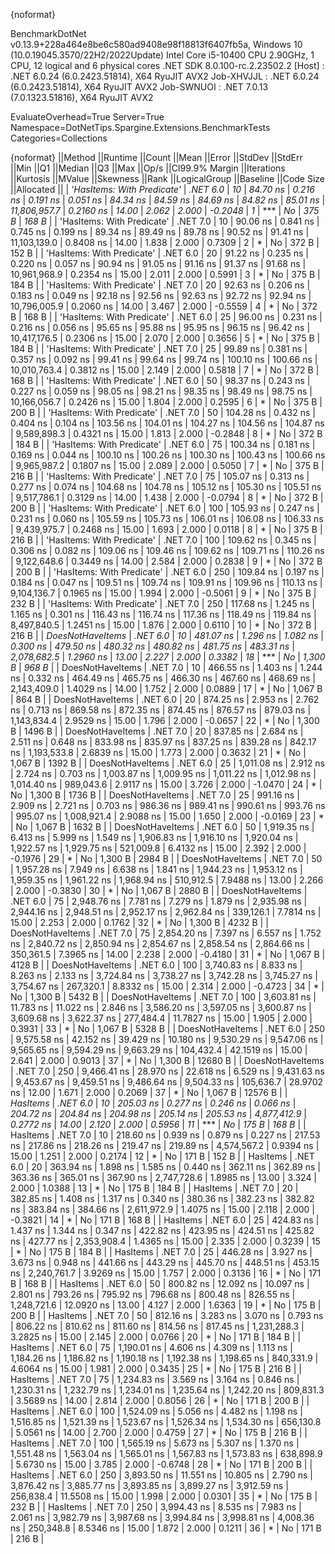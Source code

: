 {noformat}

BenchmarkDotNet v0.13.9+228a464e8be6c580ad9408e98f18813f6407fb5a, Windows 10 (10.0.19045.3570/22H2/2022Update)
Intel Core i5-10400 CPU 2.90GHz, 1 CPU, 12 logical and 6 physical cores
.NET SDK 8.0.100-rc.2.23502.2
  [Host]     : .NET 6.0.24 (6.0.2423.51814), X64 RyuJIT AVX2
  Job-XHVJJL : .NET 6.0.24 (6.0.2423.51814), X64 RyuJIT AVX2
  Job-SWNUOI : .NET 7.0.13 (7.0.1323.51816), X64 RyuJIT AVX2

EvaluateOverhead=True  Server=True  Namespace=DotNetTips.Spargine.Extensions.BenchmarkTests  
Categories=Collections  

{noformat}
||Method                     ||Runtime  ||Count ||Mean        ||Error     ||StdDev    ||StdErr    ||Min         ||Q1          ||Median      ||Q3          ||Max         ||Op/s         ||CI99.9% Margin ||Iterations ||Kurtosis ||MValue ||Skewness ||Rank ||LogicalGroup ||Baseline ||Code Size ||Allocated ||
| *'HasItems: With Predicate'* | *.NET 6.0* | *10*    |    *84.70 ns* |  *0.216 ns* |  *0.191 ns* |  *0.051 ns* |    *84.34 ns* |    *84.59 ns* |    *84.69 ns* |    *84.82 ns* |    *85.01 ns* | *11,806,957.7* |      *0.2160 ns* |      *14.00* |    *2.062* |  *2.000* |  *-0.2048* |    *1* | ***            | *No*       |     *375 B* |     *168 B* |
| 'HasItems: With Predicate' | .NET 7.0 | 10    |    90.06 ns |  0.841 ns |  0.745 ns |  0.199 ns |    89.34 ns |    89.49 ns |    89.78 ns |    90.52 ns |    91.41 ns | 11,103,139.0 |      0.8408 ns |      14.00 |    1.838 |  2.000 |   0.7309 |    2 | *            | No       |     372 B |     152 B |
| 'HasItems: With Predicate' | .NET 6.0 | 20    |    91.22 ns |  0.235 ns |  0.220 ns |  0.057 ns |    90.94 ns |    91.05 ns |    91.16 ns |    91.37 ns |    91.68 ns | 10,961,968.9 |      0.2354 ns |      15.00 |    2.011 |  2.000 |   0.5991 |    3 | *            | No       |     375 B |     184 B |
| 'HasItems: With Predicate' | .NET 7.0 | 20    |    92.63 ns |  0.206 ns |  0.183 ns |  0.049 ns |    92.18 ns |    92.56 ns |    92.63 ns |    92.72 ns |    92.94 ns | 10,796,005.9 |      0.2060 ns |      14.00 |    3.467 |  2.000 |  -0.5559 |    4 | *            | No       |     372 B |     168 B |
| 'HasItems: With Predicate' | .NET 6.0 | 25    |    96.00 ns |  0.231 ns |  0.216 ns |  0.056 ns |    95.65 ns |    95.88 ns |    95.95 ns |    96.15 ns |    96.42 ns | 10,417,176.5 |      0.2306 ns |      15.00 |    2.070 |  2.000 |   0.3656 |    5 | *            | No       |     375 B |     184 B |
| 'HasItems: With Predicate' | .NET 7.0 | 25    |    99.89 ns |  0.381 ns |  0.357 ns |  0.092 ns |    99.41 ns |    99.64 ns |    99.74 ns |   100.10 ns |   100.66 ns | 10,010,763.4 |      0.3812 ns |      15.00 |    2.149 |  2.000 |   0.5818 |    7 | *            | No       |     372 B |     168 B |
| 'HasItems: With Predicate' | .NET 6.0 | 50    |    98.37 ns |  0.243 ns |  0.227 ns |  0.059 ns |    98.05 ns |    98.21 ns |    98.35 ns |    98.49 ns |    98.75 ns | 10,166,056.7 |      0.2426 ns |      15.00 |    1.804 |  2.000 |   0.2595 |    6 | *            | No       |     375 B |     200 B |
| 'HasItems: With Predicate' | .NET 7.0 | 50    |   104.28 ns |  0.432 ns |  0.404 ns |  0.104 ns |   103.56 ns |   104.01 ns |   104.27 ns |   104.56 ns |   104.87 ns |  9,589,898.3 |      0.4321 ns |      15.00 |    1.813 |  2.000 |  -0.2848 |    8 | *            | No       |     372 B |     184 B |
| 'HasItems: With Predicate' | .NET 6.0 | 75    |   100.34 ns |  0.181 ns |  0.169 ns |  0.044 ns |   100.10 ns |   100.26 ns |   100.30 ns |   100.43 ns |   100.66 ns |  9,965,987.2 |      0.1807 ns |      15.00 |    2.089 |  2.000 |   0.5050 |    7 | *            | No       |     375 B |     216 B |
| 'HasItems: With Predicate' | .NET 7.0 | 75    |   105.07 ns |  0.313 ns |  0.277 ns |  0.074 ns |   104.68 ns |   104.78 ns |   105.12 ns |   105.30 ns |   105.51 ns |  9,517,786.1 |      0.3129 ns |      14.00 |    1.438 |  2.000 |  -0.0794 |    8 | *            | No       |     372 B |     200 B |
| 'HasItems: With Predicate' | .NET 6.0 | 100   |   105.93 ns |  0.247 ns |  0.231 ns |  0.060 ns |   105.59 ns |   105.73 ns |   106.01 ns |   106.08 ns |   106.33 ns |  9,439,975.7 |      0.2468 ns |      15.00 |    1.693 |  2.000 |   0.0118 |    8 | *            | No       |     375 B |     216 B |
| 'HasItems: With Predicate' | .NET 7.0 | 100   |   109.62 ns |  0.345 ns |  0.306 ns |  0.082 ns |   109.06 ns |   109.46 ns |   109.62 ns |   109.71 ns |   110.26 ns |  9,122,648.6 |      0.3449 ns |      14.00 |    2.584 |  2.000 |   0.2838 |    9 | *            | No       |     372 B |     200 B |
| 'HasItems: With Predicate' | .NET 6.0 | 250   |   109.84 ns |  0.197 ns |  0.184 ns |  0.047 ns |   109.51 ns |   109.74 ns |   109.91 ns |   109.96 ns |   110.13 ns |  9,104,136.7 |      0.1965 ns |      15.00 |    1.994 |  2.000 |  -0.5061 |    9 | *            | No       |     375 B |     232 B |
| 'HasItems: With Predicate' | .NET 7.0 | 250   |   117.68 ns |  1.245 ns |  1.165 ns |  0.301 ns |   116.43 ns |   116.74 ns |   117.36 ns |   118.49 ns |   119.84 ns |  8,497,840.5 |      1.2451 ns |      15.00 |    1.876 |  2.000 |   0.6110 |   10 | *            | No       |     372 B |     216 B |
| *DoesNotHaveItems*           | *.NET 6.0* | *10*    |   *481.07 ns* |  *1.296 ns* |  *1.082 ns* |  *0.300 ns* |   *479.50 ns* |   *480.32 ns* |   *480.82 ns* |   *481.75 ns* |   *483.31 ns* |  *2,078,682.5* |      *1.2960 ns* |      *13.00* |    *2.227* |  *2.000* |   *0.3382* |   *18* | ***            | *No*       |   *1,300 B* |     *968 B* |
| DoesNotHaveItems           | .NET 7.0 | 10    |   466.55 ns |  1.403 ns |  1.244 ns |  0.332 ns |   464.49 ns |   465.75 ns |   466.30 ns |   467.60 ns |   468.69 ns |  2,143,409.0 |      1.4029 ns |      14.00 |    1.752 |  2.000 |   0.0889 |   17 | *            | No       |   1,067 B |     864 B |
| DoesNotHaveItems           | .NET 6.0 | 20    |   874.25 ns |  2.953 ns |  2.762 ns |  0.713 ns |   869.58 ns |   872.35 ns |   874.45 ns |   876.57 ns |   879.03 ns |  1,143,834.4 |      2.9529 ns |      15.00 |    1.796 |  2.000 |  -0.0657 |   22 | *            | No       |   1,300 B |    1496 B |
| DoesNotHaveItems           | .NET 7.0 | 20    |   837.85 ns |  2.684 ns |  2.511 ns |  0.648 ns |   833.98 ns |   835.97 ns |   837.25 ns |   839.28 ns |   842.17 ns |  1,193,533.8 |      2.6839 ns |      15.00 |    1.773 |  2.000 |   0.3632 |   21 | *            | No       |   1,067 B |    1392 B |
| DoesNotHaveItems           | .NET 6.0 | 25    | 1,011.08 ns |  2.912 ns |  2.724 ns |  0.703 ns | 1,003.87 ns | 1,009.95 ns | 1,011.22 ns | 1,012.98 ns | 1,014.40 ns |    989,043.6 |      2.9117 ns |      15.00 |    3.726 |  2.000 |  -1.0470 |   24 | *            | No       |   1,300 B |    1736 B |
| DoesNotHaveItems           | .NET 7.0 | 25    |   991.16 ns |  2.909 ns |  2.721 ns |  0.703 ns |   986.36 ns |   989.41 ns |   990.61 ns |   993.76 ns |   995.07 ns |  1,008,921.4 |      2.9088 ns |      15.00 |    1.650 |  2.000 |  -0.0169 |   23 | *            | No       |   1,067 B |    1632 B |
| DoesNotHaveItems           | .NET 6.0 | 50    | 1,919.35 ns |  6.413 ns |  5.999 ns |  1.549 ns | 1,906.83 ns | 1,916.10 ns | 1,920.04 ns | 1,922.57 ns | 1,929.75 ns |    521,009.8 |      6.4132 ns |      15.00 |    2.392 |  2.000 |  -0.1976 |   29 | *            | No       |   1,300 B |    2984 B |
| DoesNotHaveItems           | .NET 7.0 | 50    | 1,957.28 ns |  7.949 ns |  6.638 ns |  1.841 ns | 1,944.23 ns | 1,953.12 ns | 1,959.35 ns | 1,961.22 ns | 1,968.94 ns |    510,912.5 |      7.9488 ns |      13.00 |    2.266 |  2.000 |  -0.3830 |   30 | *            | No       |   1,067 B |    2880 B |
| DoesNotHaveItems           | .NET 6.0 | 75    | 2,948.76 ns |  7.781 ns |  7.279 ns |  1.879 ns | 2,935.98 ns | 2,944.16 ns | 2,948.51 ns | 2,952.17 ns | 2,962.84 ns |    339,126.1 |      7.7814 ns |      15.00 |    2.253 |  2.000 |   0.1762 |   32 | *            | No       |   1,300 B |    4232 B |
| DoesNotHaveItems           | .NET 7.0 | 75    | 2,854.20 ns |  7.397 ns |  6.557 ns |  1.752 ns | 2,840.72 ns | 2,850.94 ns | 2,854.67 ns | 2,858.54 ns | 2,864.66 ns |    350,361.5 |      7.3965 ns |      14.00 |    2.238 |  2.000 |  -0.4180 |   31 | *            | No       |   1,067 B |    4128 B |
| DoesNotHaveItems           | .NET 6.0 | 100   | 3,740.83 ns |  8.833 ns |  8.263 ns |  2.133 ns | 3,724.84 ns | 3,738.27 ns | 3,742.28 ns | 3,745.27 ns | 3,754.67 ns |    267,320.1 |      8.8332 ns |      15.00 |    2.314 |  2.000 |  -0.4723 |   34 | *            | No       |   1,300 B |    5432 B |
| DoesNotHaveItems           | .NET 7.0 | 100   | 3,603.81 ns | 11.783 ns | 11.022 ns |  2.846 ns | 3,586.20 ns | 3,597.05 ns | 3,600.87 ns | 3,609.68 ns | 3,622.37 ns |    277,484.4 |     11.7827 ns |      15.00 |    1.905 |  2.000 |   0.3931 |   33 | *            | No       |   1,067 B |    5328 B |
| DoesNotHaveItems           | .NET 6.0 | 250   | 9,575.58 ns | 42.152 ns | 39.429 ns | 10.180 ns | 9,530.29 ns | 9,547.06 ns | 9,565.65 ns | 9,594.29 ns | 9,663.29 ns |    104,432.4 |     42.1519 ns |      15.00 |    2.641 |  2.000 |   0.9013 |   37 | *            | No       |   1,300 B |   12680 B |
| DoesNotHaveItems           | .NET 7.0 | 250   | 9,466.41 ns | 28.970 ns | 22.618 ns |  6.529 ns | 9,431.63 ns | 9,453.67 ns | 9,459.51 ns | 9,486.64 ns | 9,504.33 ns |    105,636.7 |     28.9702 ns |      12.00 |    1.671 |  2.000 |   0.2069 |   37 | *            | No       |   1,067 B |   12576 B |
| *HasItems*                   | *.NET 6.0* | *10*    |   *205.03 ns* |  *0.277 ns* |  *0.246 ns* |  *0.066 ns* |   *204.72 ns* |   *204.84 ns* |   *204.98 ns* |   *205.14 ns* |   *205.53 ns* |  *4,877,412.9* |      *0.2772 ns* |      *14.00* |    *2.120* |  *2.000* |   *0.5956* |   *11* | ***            | *No*       |     *175 B* |     *168 B* |
| HasItems                   | .NET 7.0 | 10    |   218.60 ns |  0.939 ns |  0.879 ns |  0.227 ns |   217.53 ns |   217.86 ns |   218.26 ns |   219.47 ns |   219.89 ns |  4,574,567.2 |      0.9394 ns |      15.00 |    1.251 |  2.000 |   0.2174 |   12 | *            | No       |     171 B |     152 B |
| HasItems                   | .NET 6.0 | 20    |   363.94 ns |  1.898 ns |  1.585 ns |  0.440 ns |   362.11 ns |   362.89 ns |   363.36 ns |   365.01 ns |   367.90 ns |  2,747,728.6 |      1.8985 ns |      13.00 |    3.324 |  2.000 |   1.0388 |   13 | *            | No       |     175 B |     184 B |
| HasItems                   | .NET 7.0 | 20    |   382.85 ns |  1.408 ns |  1.317 ns |  0.340 ns |   380.36 ns |   382.23 ns |   382.82 ns |   383.84 ns |   384.66 ns |  2,611,972.9 |      1.4075 ns |      15.00 |    2.118 |  2.000 |  -0.3821 |   14 | *            | No       |     171 B |     168 B |
| HasItems                   | .NET 6.0 | 25    |   424.83 ns |  1.437 ns |  1.344 ns |  0.347 ns |   422.82 ns |   423.95 ns |   424.51 ns |   425.82 ns |   427.77 ns |  2,353,908.4 |      1.4365 ns |      15.00 |    2.335 |  2.000 |   0.3239 |   15 | *            | No       |     175 B |     184 B |
| HasItems                   | .NET 7.0 | 25    |   446.28 ns |  3.927 ns |  3.673 ns |  0.948 ns |   441.66 ns |   443.29 ns |   445.70 ns |   448.51 ns |   453.15 ns |  2,240,761.7 |      3.9269 ns |      15.00 |    1.757 |  2.000 |   0.3136 |   16 | *            | No       |     171 B |     168 B |
| HasItems                   | .NET 6.0 | 50    |   800.82 ns | 12.092 ns | 10.097 ns |  2.801 ns |   793.26 ns |   795.92 ns |   796.68 ns |   800.48 ns |   826.55 ns |  1,248,721.6 |     12.0920 ns |      13.00 |    4.127 |  2.000 |   1.6363 |   19 | *            | No       |     175 B |     200 B |
| HasItems                   | .NET 7.0 | 50    |   812.16 ns |  3.283 ns |  3.070 ns |  0.793 ns |   806.22 ns |   810.62 ns |   811.60 ns |   814.56 ns |   817.45 ns |  1,231,288.3 |      3.2825 ns |      15.00 |    2.145 |  2.000 |   0.0766 |   20 | *            | No       |     171 B |     184 B |
| HasItems                   | .NET 6.0 | 75    | 1,190.01 ns |  4.606 ns |  4.309 ns |  1.113 ns | 1,184.26 ns | 1,186.82 ns | 1,190.18 ns | 1,192.38 ns | 1,198.65 ns |    840,331.9 |      4.6064 ns |      15.00 |    1.981 |  2.000 |   0.3435 |   25 | *            | No       |     175 B |     216 B |
| HasItems                   | .NET 7.0 | 75    | 1,234.83 ns |  3.569 ns |  3.164 ns |  0.846 ns | 1,230.31 ns | 1,232.79 ns | 1,234.01 ns | 1,235.64 ns | 1,242.20 ns |    809,831.3 |      3.5689 ns |      14.00 |    2.814 |  2.000 |   0.8056 |   26 | *            | No       |     171 B |     200 B |
| HasItems                   | .NET 6.0 | 100   | 1,524.09 ns |  5.056 ns |  4.482 ns |  1.198 ns | 1,516.85 ns | 1,521.39 ns | 1,523.67 ns | 1,526.34 ns | 1,534.30 ns |    656,130.8 |      5.0561 ns |      14.00 |    2.700 |  2.000 |   0.4759 |   27 | *            | No       |     175 B |     216 B |
| HasItems                   | .NET 7.0 | 100   | 1,565.19 ns |  5.673 ns |  5.307 ns |  1.370 ns | 1,551.48 ns | 1,563.04 ns | 1,565.01 ns | 1,567.83 ns | 1,573.83 ns |    638,898.9 |      5.6730 ns |      15.00 |    3.785 |  2.000 |  -0.6748 |   28 | *            | No       |     171 B |     200 B |
| HasItems                   | .NET 6.0 | 250   | 3,893.50 ns | 11.551 ns | 10.805 ns |  2.790 ns | 3,876.42 ns | 3,885.77 ns | 3,893.85 ns | 3,899.27 ns | 3,912.59 ns |    256,838.4 |     11.5508 ns |      15.00 |    1.998 |  2.000 |   0.0301 |   35 | *            | No       |     175 B |     232 B |
| HasItems                   | .NET 7.0 | 250   | 3,994.43 ns |  8.535 ns |  7.983 ns |  2.061 ns | 3,982.79 ns | 3,987.68 ns | 3,994.84 ns | 3,998.81 ns | 4,008.36 ns |    250,348.8 |      8.5346 ns |      15.00 |    1.872 |  2.000 |   0.1211 |   36 | *            | No       |     171 B |     216 B |
